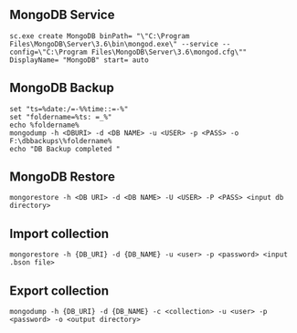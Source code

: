 ## MongoDB Service
``` 
sc.exe create MongoDB binPath= "\"C:\Program Files\MongoDB\Server\3.6\bin\mongod.exe\" --service --config=\"C:\Program Files\MongoDB\Server\3.6\mongod.cfg\"" DisplayName= "MongoDB" start= auto
```

## MongoDB Backup
```
set "ts=%date:/=-%%time::=-%"
set "foldername=%ts: =_%"
echo %foldername%
mongodump -h <DBURI> -d <DB NAME> -u <USER> -p <PASS> -o F:\dbbackups\%foldername%
echo "DB Backup completed "
 ```  
## MongoDB Restore 
```mongorestore -h <DB URI> -d <DB NAME> -U <USER> -P <PASS> <input db directory> ```


## Import collection
``` mongorestore -h {DB_URI} -d {DB_NAME} -u <user> -p <password> <input .bson file> ```

## Export collection
``` mongodump -h {DB_URI} -d {DB_NAME} -c <collection> -u <user> -p <password> -o <output directory> ```
